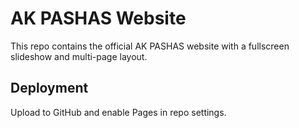 # AK PASHAS Website

This repo contains the official AK PASHAS website with a fullscreen slideshow and multi-page layout.

## Deployment
Upload to GitHub and enable Pages in repo settings.
